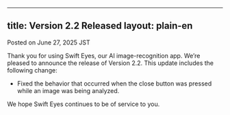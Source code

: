 ---
title: Version 2.2 Released
layout: plain-en
----------------
Posted on June 27, 2025 JST

Thank you for using Swift Eyes, our AI image-recognition app. We’re pleased to announce the release of Version 2.2. This update includes the following change:

* Fixed the behavior that occurred when the close button was pressed while an image was being analyzed.

We hope Swift Eyes continues to be of service to you.
